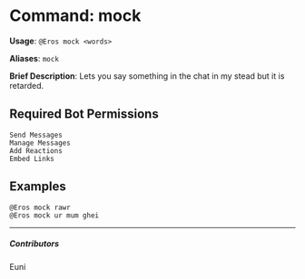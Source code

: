 # Command: mock


**Usage**: `@Eros mock <words>`

**Aliases**: `mock`

**Brief Description**: Lets you say something in the chat in my stead but it is retarded.



## Required Bot Permissions

```
Send Messages
Manage Messages
Add Reactions
Embed Links
```

## Examples

```
@Eros mock rawr
@Eros mock ur mum ghei
```


---

##### Contributors


Euni
